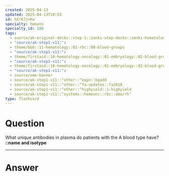 ```yaml
---
created: 2025-04-13
updated: 2025-04-13T10:53
id: hX!KJj>Kw`
specialty: hemato
specialty_id: 180
tags:
  - source/ak-original-decks::step-1::zanki-step-decks::zanki-hematology-&-oncology::rbc-misc.
  - "source/ak-step1-v11:": 
  - theme/b&b::11-hematology::02-rbc::08-blood-groups
  - "source/ak-step1-v11:": 
  - theme/firstaid::10-hematology-oncology::01-embryology::02-blood-groups
  - "source/ak-step1-v11:": 
  - theme/firstaid::10-hematology-oncology::01-embryology::02-blood-groups::abo-classification
  - "source/ak-step1-v11:": 
  - source/ome-banner
  - source/ak-step1-v11::^other::^expn::bgadd
  - source/ak-step1-v11::^other::^fa-updates::fa2018
  - source/ak-step1-v11::^other::^highyield::1-highyield
  - source/ak-step1-v11::^systems::hemeonc::rbc::abo/rh"
type: flashcard
---
```


# Question
What unique antibodies in plasma do patients with the A blood type have?   **::name and isotype**

---

# Answer
